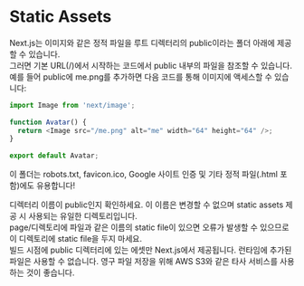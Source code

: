 # Static Assets  
Next.js는 이미지와 같은 정적 파일을 루트 디렉터리의 public이라는 폴더 아래에 제공할 수 있습니다.  
그러면 기본 URL(/)에서 시작하는 코드에서 public 내부의 파일을 참조할 수 있습니다.  
예를 들어 public에 me.png를 추가하면 다음 코드를 통해 이미지에 액세스할 수 있습니다:   
``` .ts
import Image from 'next/image';
 
function Avatar() {
  return <Image src="/me.png" alt="me" width="64" height="64" />;
}
 
export default Avatar; 
```
이 폴더는 robots.txt, favicon.ico, Google 사이트 인증 및 기타 정적 파일(.html 포함)에도 유용합니다!  

디렉터리 이름이 public인지 확인하세요. 이 이름은 변경할 수 없으며  static assets 제공 시 사용되는 유일한 디렉토리입니다.  
page/디렉토리에 파일과 같은 이름의 static file이 있으면 오류가 발생할 수 있으므로 이 디렉토리에 static file을 두지 마세요.   
빌드 시점에 public 디렉터리에 있는 에셋만 Next.js에서 제공됩니다. 런타임에 추가된 파일은 사용할 수 없습니다. 영구 파일 저장을 위해 AWS S3와 같은 타사 서비스를 사용하는 것이 좋습니다.  
